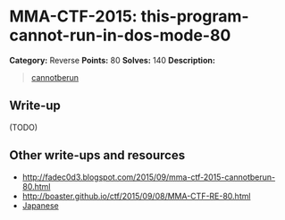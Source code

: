 # MMA-CTF-2015: this-program-cannot-run-in-dos-mode-80

**Category:** Reverse
**Points:** 80
**Solves:** 140
**Description:**

> [cannotberun](cannotberun-6a3060f21f87f69f3f67d3077aff51be92db0a71e9d5721aa9e37073abd12b7e)


## Write-up

(TODO)

## Other write-ups and resources

* <http://fadec0d3.blogspot.com/2015/09/mma-ctf-2015-cannotberun-80.html> 
* <http://boaster.github.io/ctf/2015/09/08/MMA-CTF-RE-80.html>
* [Japanese](http://charo-it.hatenablog.jp/entry/2015/09/08/005012)
